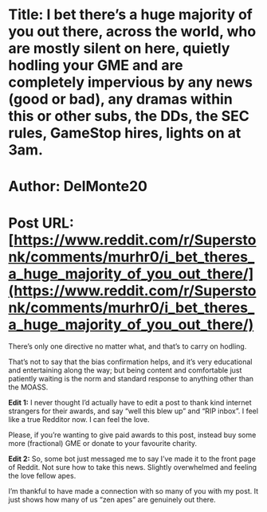 # Title: I bet there’s a huge majority of you out there, across the world, who are mostly silent on here, quietly hodling your GME and are completely impervious by any news (good or bad), any dramas within this or other subs, the DDs, the SEC rules, GameStop hires, lights on at 3am.
# Author: DelMonte20
# Post URL: [https://www.reddit.com/r/Superstonk/comments/murhr0/i_bet_theres_a_huge_majority_of_you_out_there/](https://www.reddit.com/r/Superstonk/comments/murhr0/i_bet_theres_a_huge_majority_of_you_out_there/)


There’s only one directive no matter what, and that’s to carry on hodling. 

That’s not to say that the bias confirmation helps, and it’s very educational and entertaining along the way; but being content and comfortable just patiently waiting is the norm and standard response to anything other than the MOASS.


**Edit 1:** I never thought I’d actually have to edit a post to thank kind internet strangers for their awards, and say “well this blew up” and “RIP inbox”. I feel like a true Redditor now. I can feel the love.

Please, if you’re wanting to give paid awards to this post, instead buy some more (fractional) GME or donate to your favourite charity.

**Edit 2:** So, some bot just messaged me to say I’ve made it to the front page of Reddit. Not sure how to take this news. Slightly overwhelmed and feeling the love fellow apes.

I’m thankful to have made a connection with so many of you with my post. It just shows how many of us “zen apes” are genuinely out there.